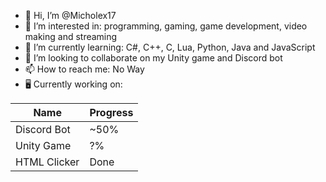 - 👋 Hi, I’m @Micholex17
- 👀 I’m interested in: programming, gaming, game development, video making and streaming
- 🌱 I’m currently learning: C#, C++, C, Lua, Python, Java and JavaScript
- 💞️ I’m looking to collaborate on my Unity game and Discord bot
- 📫 How to reach me: No Way
- 🖥️ Currently working on:

| Name | Progress |
| --- | --- |
| Discord Bot | ~50% |
| Unity Game | ?% |
| HTML Clicker | Done |

<!---
Micholex17/Micholex17 is a ✨ special ✨ repository because its `README.md` (this file) appears on your GitHub profile.
You can click the Preview link to take a look at your changes.
--->
